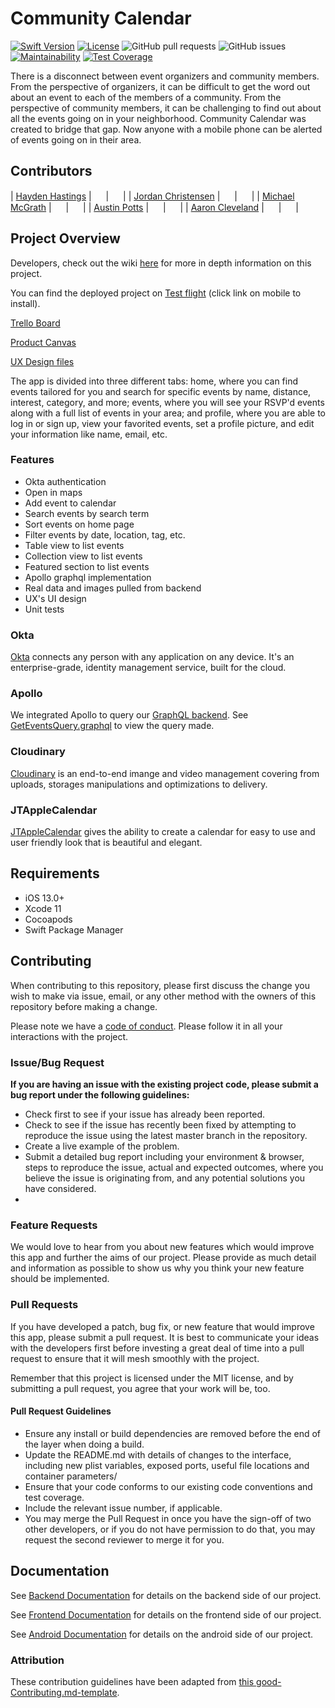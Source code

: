 # Community Calendar

  

[![Swift Version][swift-image]][swift-url] [![License][license-image]][license-url] ![GitHub pull requests](https://img.shields.io/github/issues-pr/Lambda-School-Labs/community-calendar-ios) ![GitHub issues](https://img.shields.io/github/issues/Lambda-School-Labs/community-calendar-ios) [![Maintainability](https://api.codeclimate.com/v1/badges/4bf07c07141f7423fa42/maintainability)](https://codeclimate.com/github/Lambda-School-Labs/community-calendar-ios/maintainability) [![Test Coverage](https://api.codeclimate.com/v1/badges/4bf07c07141f7423fa42/test_coverage)](https://codeclimate.com/github/Lambda-School-Labs/community-calendar-ios/test_coverage)

  

  

There is a disconnect between event organizers and community members. From the perspective of organizers, it can be difficult to get the word out about an event to each of the members of a community. From the perspective of community members, it can be challenging to find out about all the events going on in your neighborhood. Community Calendar was created to bridge that gap. Now anyone with a mobile phone can be alerted of events going on in their area.

  

  

## Contributors
| [Hayden Hastings](https://github.com/hayden32) | [<img src="https://github.com/favicon.ico" width="15">](https://github.com/Hayden32) | [ <img src="https://static.licdn.com/sc/h/al2o9zrvru7aqj8e1x2rzsrca" width="15">](https://www.linkedin.com/in/hayden-hastings/) |
| [Jordan Christensen](https://github.com/mazjap) | [<img src="https://github.com/favicon.ico" width="15">](https://github.com/mazjap) | [ <img src="https://static.licdn.com/sc/h/al2o9zrvru7aqj8e1x2rzsrca" width="15">](https://www.linkedin.com/in/jordan-a-christensen/) |
| [Michael McGrath](https://github.com/maybemichael) | [<img src="https://github.com/favicon.ico" width="15">](https://github.com/maybemichael) | [ <img src="https://static.licdn.com/sc/h/al2o9zrvru7aqj8e1x2rzsrca" width="15">](https://www.linkedin.com/in/michael-mcgrath-a06b3094/) |
| [Austin Potts](https://github.com/AustinPotts) | [<img src="https://github.com/favicon.ico" width="15">](https://github.com/AustinPotts) | [ <img src="https://static.licdn.com/sc/h/al2o9zrvru7aqj8e1x2rzsrca" width="15">](https://www.linkedin.com/in/austin-potts-9355a817a/) |
| [Aaron Cleveland](https://github.com/amclv) | [<img src="https://github.com/favicon.ico" width="15">](https://github.com/amclv) | [ <img src="https://static.licdn.com/sc/h/al2o9zrvru7aqj8e1x2rzsrca" width="15">](https://www.linkedin.com/in/amcleveland0/) |
  

## Project Overview

Developers, check out the wiki [here](https://github.com/Lambda-School-Labs/community-calendar-ios/wiki) for more in depth information on this project.

You can find the deployed project on [Test flight](https://testflight.apple.com/join/rrBz0v5r) (click link on mobile to install).

[Trello Board](https://trello.com/b/itLFz188/labs19-community-calendar)

[Product Canvas](https://www.notion.so/06de41bdd6124a459140e0b943b648a1?v=a0986751fe6e4fcdaa6782c5f827871d)

[UX Design files](https://www.figma.com/file/rMUTr0Y5UBkm7AhAVCMrfW/Community-Calendar%2C-Nora-Barazanchi%2C-Jan-Patrick-Eliares?node-id=380%3A303)

The app is divided into three different tabs: home, where you can find events tailored for you and search for specific events by name, distance, interest, category, and more; events, where you will see your RSVP'd events along with a full list of events in your area; and profile, where you are able to log in or sign up, view your favorited events, set a profile picture, and edit your information like name, email, etc.

### Features
- Okta authentication
- Open in maps
- Add event to calendar
- Search events by search term
- Sort events on home page
- Filter events by date, location, tag, etc.
- Table view to list events
- Collection view to list events
- Featured section to list events
- Apollo graphql implementation
- Real data and images pulled from backend
- UX's UI design
- Unit tests

### Okta
[Okta](https://okta.com/) connects any person with any application on any device. It's an enterprise-grade, identity management service, built for the cloud.

### Apollo
We integrated Apollo to query our [GraphQL backend](https://ccapollo-production.herokuapp.com/graphql). See [GetEventsQuery.graphql](Community%20Calendar/Community%20Calendar/GetEventsQuery.graphql) to view the query made.

### Cloudinary
[Cloudinary](https://cloudinary.com/) is an end-to-end imange and video management covering from uploads, storages manipulations and optimizations to delivery.

### JTAppleCalendar
[JTAppleCalendar](https://github.com/patchthecode/JTAppleCalendar) gives the ability to create a calendar for easy to use and user friendly look that is beautiful and elegant. 

## Requirements
- iOS 13.0+
- Xcode 11
- Cocoapods
- Swift Package Manager

## Contributing

When contributing to this repository, please first discuss the change you wish to make via issue, email, or any other method with the owners of this repository before making a change.

Please note we have a [code of conduct](./CODE_OF_CONDUCT.md). Please follow it in all your interactions with the project.

### Issue/Bug Request

******If you are having an issue with the existing project code, please submit a bug report under the following guidelines:******

- Check first to see if your issue has already been reported.
- Check to see if the issue has recently been fixed by attempting to reproduce the issue using the latest master branch in the repository.
- Create a live example of the problem.
- Submit a detailed bug report including your environment & browser, steps to reproduce the issue, actual and expected outcomes,  where you believe the issue is originating from, and any potential solutions you have considered.
- 
### Feature Requests

We would love to hear from you about new features which would improve this app and further the aims of our project. Please provide as much detail and information as possible to show us why you think your new feature should be implemented.

### Pull Requests

If you have developed a patch, bug fix, or new feature that would improve this app, please submit a pull request. It is best to communicate your ideas with the developers first before investing a great deal of time into a pull request to ensure that it will mesh smoothly with the project.

Remember that this project is licensed under the MIT license, and by submitting a pull request, you agree that your work will be, too.

#### Pull Request Guidelines

- Ensure any install or build dependencies are removed before the end of the layer when doing a build.
- Update the README.md with details of changes to the interface, including new plist variables, exposed ports, useful file locations and container parameters/
- Ensure that your code conforms to our existing code conventions and test coverage.
- Include the relevant issue number, if applicable.
- You may merge the Pull Request in once you have the sign-off of two other developers, or if you do not have permission to do that, you may request the second reviewer to merge it for you.

## Documentation

See [Backend Documentation](https://github.com/Lambda-School-Labs/community-calendar-be) for details on the backend side of our project.

See [Frontend Documentation](https://github.com/Lambda-School-Labs/community-calendar-fe) for details on the frontend side of our project.

See [Android Documentation](https://github.com/Lambda-School-Labs/community-calendar-android) for details on the android side of our project.

### Attribution

These contribution guidelines have been adapted from [this good-Contributing.md-template](https://gist.github.com/PurpleBooth/b24679402957c63ec426).

[swift-image]:  https://img.shields.io/badge/swift-5-green.svg
[swift-url]:  https://swift.org/
[license-image]:  https://img.shields.io/badge/License-MIT-blue.svg
[license-url]: LICENSE
